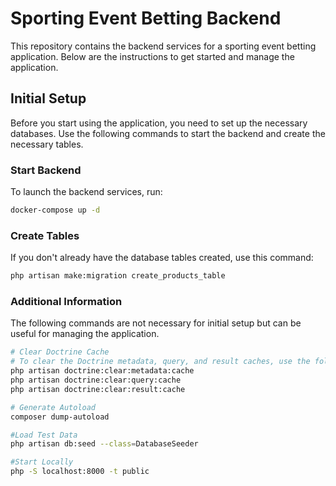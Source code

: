 # Sporting Event Betting Backend

This repository contains the backend services for a sporting event betting application. Below are the instructions to get started and manage the application.

## Initial Setup

Before you start using the application, you need to set up the necessary databases. Use the following commands to start the backend and create the necessary tables.

### Start Backend

To launch the backend services, run:

```bash
docker-compose up -d
```

### Create Tables

If you don't already have the database tables created, use this command:

```bash
php artisan make:migration create_products_table
```

### Additional Information

The following commands are not necessary for initial setup but can be useful for managing the application.

```bash
# Clear Doctrine Cache
# To clear the Doctrine metadata, query, and result caches, use the following commands:
php artisan doctrine:clear:metadata:cache
php artisan doctrine:clear:query:cache
php artisan doctrine:clear:result:cache

# Generate Autoload
composer dump-autoload

#Load Test Data
php artisan db:seed --class=DatabaseSeeder

#Start Locally
php -S localhost:8000 -t public
```